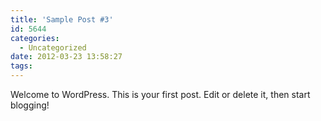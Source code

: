 ```yaml
---
title: 'Sample Post #3'
id: 5644
categories:
  - Uncategorized
date: 2012-03-23 13:58:27
tags:
---
```


Welcome to WordPress. This is your first post. Edit or delete it, then start blogging!